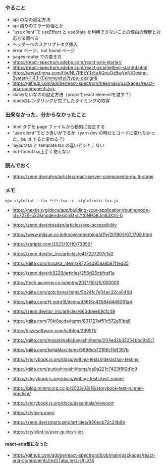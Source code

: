 ### やること

- api の型の設定方法
- api 周りのエラー処理とか
- "use client"で useEffect と useState を利用できないことの理由の理解と対応方法調べる
- ヘッダーへのスクリプトタグ挿入
- error ページ、not found ページ
- pages router での書き方
- https://react-spectrum.adobe.com/react-aria-starter/
- https://react-spectrum.adobe.com/react-aria/getting-started.html
- https://www.figma.com/file/NL7REEYTrEaAQnuOzBwVpN/Design-System-1.4.1-(Community)?type=design&
- https://github.com/adobe/react-spectrum/tree/main/packages/react-aria-components/src
- slotみたいなのの設定方法（propsでreact elementを渡す？）
- reactのレンダリングが完了したタイミングの取得

### 出来なかった、分からなかったこと

- html タグを page ファイルから動的に設定する
- "use client"でどう違いがでるか（yarn dev の時だとコードに変化なかった。build すると変わる？）
- layout.tsx と template.tsx の違いピンとこない
- not-found.tsx上手く使えない

### 読んでおく

- https://zenn.dev/uhyo/articles/react-server-components-multi-stage

### メモ

```
npx stylelint --fix **/*.tsx -c .stylelintrc-tsx.js
```

- https://nextjs.org/docs/app/building-your-application/routingnode-id=7276-532&mode=design&t=LYt0NH5KJin83Xzh-0
- https://zenn.dev/ptpadan/articles/axe-accessibility
- https://www.mitsue.co.jp/knowledge/blog/a11y/201903/07_1700.html
- https://sqripts.com/2023/10/19/73850/
- https://zenn.dev/tor_inc/articles/e4f7227207c1d2
- https://qiita.com/hosaka_/items/87254d95aa8b87f1ed25
- https://zenn.dev/rik9228/articles/256d26cbfcaf1e
- https://tech.asoview.co.jp/entry/2021/10/25/000000
- https://qiita.com/gotchane/items/5b24fc7e04ac32ce046d
- https://qiita.com/H-goto16/items/d36f8c43584d448061a4
- https://zenn.dev/tor_inc/articles/663ddee69cfc49
- https://qiita.com/70ki8suda/items/831727af51c572e10ba8
- https://lazesoftware.com/ja/blog/230511/

- https://qiita.com/masakiwakabayashi/items/204ed2b32254bbc9a5c1
- https://qiita.com/keitaMax/items/5698eb72106c1fd1397b

- https://storybook.js.org/docs/writing-tests/interaction-testing
- https://qiita.com/punkshiraishi/items/da9a221c7423f6f2d1c9

- https://storybook.js.org/docs/writing-tests/test-runner
- https://blog.mmmcorp.co.jp/2023/08/18/storybook-test-runner-practice/
- https://storybook.js.org/docs/essentials/viewport

- https://stylexjs.com/
- https://zenn.dev/smartcamp/articles/980ecb72c24b8b

- https://stylelint.io/user-guide/rules

#### react-aria気になった

- https://github.com/adobe/react-spectrum/blob/main/packages/react-aria-components/test/Tabs.test.js#L314
